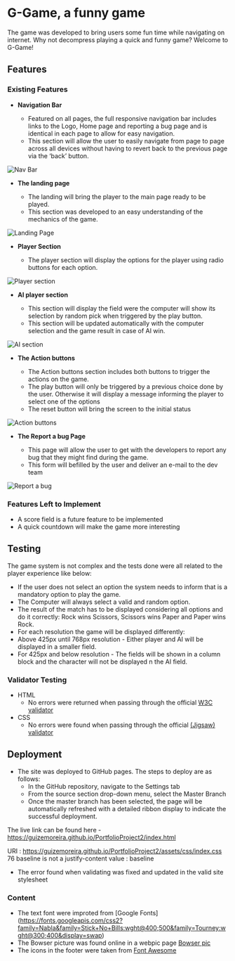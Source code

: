 # G-Game, a funny game

The game was developed to bring users some fun time while navigating on internet. Why not decompress playing a quick and funny game? Welcome to G-Game!  

## Features 

### Existing Features

- __Navigation Bar__

  - Featured on all pages, the full responsive navigation bar includes links to the Logo, Home page and reporting a bug page and is identical in each page to allow for easy navigation.
  - This section will allow the user to easily navigate from page to page across all devices without having to revert back to the previous page via the ‘back’ button. 

![Nav Bar](https://github.com/Guizemoreira/PortfolioProject2/blob/main/assets/img/sitecontent/topbar.png)

- __The landing page__

  - The landing will bring the player to the main page ready to be played.
  - This section was developed to an easy understanding of the mechanics of the game.

![Landing Page](https://github.com/Guizemoreira/PortfolioProject2/blob/main/assets/img/sitecontent/landing.png)

- __Player Section__

  - The player section will display the options for the player using radio buttons for each option.  

![Player section](https://github.com/Guizemoreira/PortfolioProject2/blob/main/assets/img/sitecontent/UserPlay.png)

- __AI player section__

  - This section will display the field were the computer will show its selection by random pick when triggered by the play button. 
  - This section will be updated automatically with the computer selection and the game result in case of AI win. 

![AI section](https://github.com/Guizemoreira/PortfolioProject2/blob/main/assets/img/sitecontent/AIPlay.png)

- __The Action buttons__ 

  - The Action buttons section includes both buttons to trigger the actions on the game. 
  - The play button will only be triggered by a previous choice done by the user. Otherwise it will display a message informing the player to select one of the options
  - The reset button will bring the screen to the initial status

![Action buttons](https://github.com/Guizemoreira/PortfolioProject2/blob/main/assets/img/sitecontent/Action.png)

- __The Report a bug Page__

  - This page will allow the user to get with the developers to report any bug that they might find during the game.
  - This form will befilled by the user and deliver an e-mail to the dev team 

![Report a bug](https://github.com/Guizemoreira/PortfolioProject2/blob/main/assets/img/sitecontent/report_a_bug.png)


### Features Left to Implement

- A score field is a future feature to be implemented
- A quick countdown will make the game more interesting

## Testing 

The game system is not complex and the tests done were all related to the player experience like below:
- If the user does not select an option the system needs to inform that is a mandatory option to play the game.
- The Computer will always select a valid and random option.
- The result of the match has to be displayed considering all options and do it correctly: Rock wins Scissors, Scissors wins Paper and Paper wins Rock.
- For each resolution the game will be displayed differently:
- Above 425px until 768px resolution - Either player and AI will be displayed in a smaller field.
- For 425px and below resolution - The fields will be shown in a column block and the character will not be displayed n the AI field.

### Validator Testing 

- HTML
  - No errors were returned when passing through the official [W3C validator](https://validator.w3.org/check?uri=https%3A%2F%2Fguizemoreira.github.io%2FPortfolioProject2%2F&charset=%28detect+automatically%29&doctype=Inline&group=0)
- CSS
  - No errors were found when passing through the official [(Jigsaw) validator](https://jigsaw.w3.org/css-validator/validator?uri=https%3A%2F%2Fguizemoreira.github.io%2FPortfolioProject2%2F&profile=css3svg&usermedium=all&warning=1&vextwarning=&lang=en)

## Deployment

- The site was deployed to GitHub pages. The steps to deploy are as follows: 
  - In the GitHub repository, navigate to the Settings tab 
  - From the source section drop-down menu, select the Master Branch
  - Once the master branch has been selected, the page will be automatically refreshed with a detailed ribbon display to indicate the successful deployment. 

The live link can be found here - https://guizemoreira.github.io/PortfolioProject2/index.html

URI : https://guizemoreira.github.io/PortfolioProject2/assets/css/index.css
76		baseline is not a justify-content value : baseline

- The error found when validating was fixed and updated in the valid site stylesheet

### Content 

- The text font were improted from [Google Fonts] (https://fonts.googleapis.com/css2?family=Nabla&family=Stick+No+Bills:wght@400;500&family=Tourney:wght@300;400&display=swap)
- The Bowser picture was found online in a webpic page [Bowser pic](www.pngplay.com)
- The icons in the footer were taken from [Font Awesome](https://fontawesome.com/)